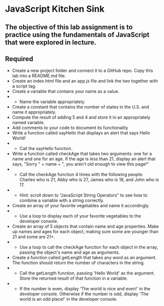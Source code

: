 # JavaScript Kitchen Sink

## The objective of this lab assignment is to practice using the fundamentals of JavaScript that were explored in lecture.

## Required

- Create a new project folder and connect it to a GitHub repo. Copy this lab into a README.md file.
- Create an index.html file and an app.js file and link the two together with a script tag.
- Create a variable that contains your name as a value.
- - Name the variable appropriately.
- Create a constant that contains the number of states in the U.S. and name it appropriately.
- Compute the result of adding 5 and 4 and store it in an appropriately named variable.
- Add comments to your code to document its functionality
- Write a function called sayHello that displays an alert that says Hello World!
- - Call the sayHello function.
- Write a function called checkAge that takes two arguments: one for a name and one for an age. If the age is less than 21, display an alert that says, "Sorry " + name + ", you aren't old enough to view this page!"
- - Call the checkAge function 4 times with the following people: Charles who is 21, Abby who is 27, James who is 18, and John who is 17.
- - Hint: scroll down to "JavaScript String Operators" to see how to combine a variable with a string correctly.
- Create an array of your favorite vegetables and name it accordingly.
- - Use a loop to display each of your favorite vegetables to the developer console.
- Create an array of 5 objects that contain name and age properties. Make up names and ages for each object, making sure some are younger than 21 and some are 21+.
- - Use a loop to call the checkAge function for each object in the array, passing the object's name and age as arguments.
- Create a function called getLength that takes any word as an argument. The function should return the number of characters in the string.
- - Call the getLength function, passing 'Hello World' as the argument. Store the returned result of that function in a variable.
- - If the number is even, display 'The world is nice and even!' in the developer console. Otherwise if the number is odd, display 'The world is an odd place!' in the developer console.
